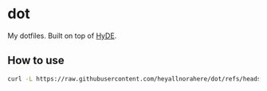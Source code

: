 # dot

My dotfiles. Built on top of [HyDE](https://github.com/HyDE-Project/HyDE).

## How to use

```bash
curl -L https://raw.githubusercontent.com/heyallnorahere/dot/refs/heads/main/install.sh | sh
```
